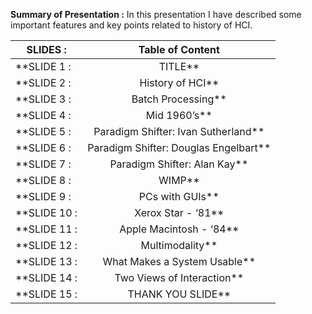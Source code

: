 **Summary of Presentation :**
In this presentation I have described some important features and key points related to history of HCI.


| SLIDES :    | Table of Content                      |
|------------ |:-------------------------------------:|
| **SLIDE 1 : | TITLE**                               |
| **SLIDE 2 : | History of HCI**                      |
| **SLIDE 3 : | Batch Processing**                    |
| **SLIDE 4 : | Mid 1960’s**                          |
| **SLIDE 5 : | Paradigm Shifter: Ivan Sutherland**   |
| **SLIDE 6 : | Paradigm Shifter: Douglas Engelbart** |
| **SLIDE 7 : | Paradigm Shifter: Alan Kay**          |
| **SLIDE 8 : | WIMP**                                |
| **SLIDE 9 : | PCs with GUIs**                       |
| **SLIDE 10 :| Xerox Star - ‘81**                    |
| **SLIDE 11 :| Apple Macintosh - ‘84**               |
| **SLIDE 12 :| Multimodality**                       |
| **SLIDE 13 :| What Makes a System Usable**          |
| **SLIDE 14 :| Two Views of Interaction**            |
| **SLIDE 15 :| THANK YOU SLIDE**                     |
